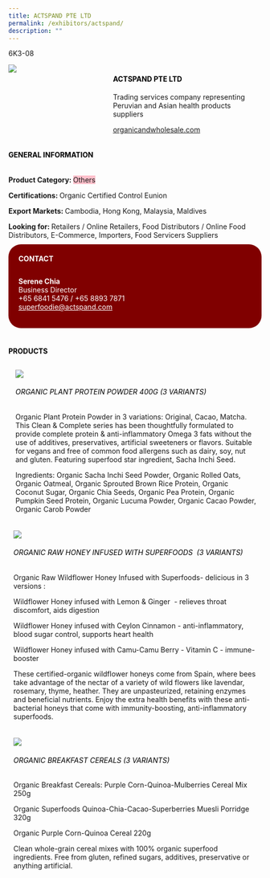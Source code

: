 ```yaml
---
title: ACTSPAND PTE LTD
permalink: /exhibitors/actspand/
description: ""
---
```

<head>
	<div class="flex-paragraph">
		<!--hi there! this is a comment and will provide you with instructional guides-->
		<!--insert booth number here!-->
		<p style="text-transform: uppercase">6k3-08</p></div>
			<div class="flex-container" style="display: flex; flex-wrap: wrap;">
				<!--insert DOWNLOAD link of company logo between the " marks!-->
			<div class="card sgds" style="flex: 1 1 40%; display: block;"><img src="https://drive.google.com/u/0/uc?id=1zhIad7OE2g1QenGAa8bhMxx17y-VCIW0&export=download"></div>
	<div class="card-sgds" style="flex: 1 1 58%; display: block; margin-left: 3px">
		<h4 style="text-transform: uppercase; color: black;"><!--insert the exhibitor's name between the <b> tags here--><b>Actspand pte ltd</b></h4><!--insert the exhibitor's description between the <p> tags here-->
		<p>Trading services company representing Peruvian and Asian health products suppliers</p>
		<!--insert the exhibitor's website link, making sure there is "https:// www." present please. make sure the entire https link goes in between the " marks-->
		<p><a href="https://organicandwholesale.com" target="_blank"><!--insert the www website link here (no need for https)-->organicandwholesale.com</a></p>
	</div>
</div>
</head>

<body>
	<h4 style="text-transform: uppercase; color: black;"><b>General Information</b></h4>
		<div class="flex-container" style="display: flex; flex-wrap: wrap;">
			<div class="card sgds" style="flex: 1 1 65%; display: block; align-self: stretch">
			<div class="flex-paragraph">
			<p><b>Product Category: </b><span style=" background-color: pink; border-radius: 10 px;"><!--insert the exhibitor's pdt cat between the <p> tags here-->Others</span></p> 
				<p><b>Certifications: </b><!--insert all the exhibitor's certifications between the </b> and </p> here-->Organic Certified Control Eunion</p>
			<p><b>Export Markets: </b><!--insert all the exhibitor's export markets between the </b> and </p> here-->Cambodia, Hong Kong, Malaysia, Maldives</p>
			<p style="margin-bottom: 10px;"><b>Looking for: </b><!--insert all the exhibitor's potential business partners between the </b> and </p> here-->Retailers / Online Retailers, Food Distributors / Online Food Distributors, E-Commerce, Importers, Food Servicers Suppliers</p>
			</div>
		</div>
		<div class="card sgds" style="flex: 1 1 35%; padding: 10px; display: block; background-color: maroon; border-radius: 25px; align-self: center;">
		<h4 style="color: white; margin-top: 10px; margin-left: 10px;">CONTACT</h4>
		<div class="flex-paragraph">
			<!--replace with exhibitor's: -->
			<p style="padding: 10px; color: white;"><b><!-- POC name-->Serene Chia</b><br><!-- designation-->Business Director<br><!--contact number-->+65 6841 5476 / +65 8893 7871<br><!-- for linking purposes, insert their email after "mailto:"...--><a href="mailto:superfoodie@actspand.com" style="color: white;"><!--...and also include the display email before </a> here-->superfoodie@actspand.com</a></p>
		</div>
			</div>
		</div>
	<br>
		<h4 style="text-transform: uppercase; color: black;"><b>products</b></h4>
<div style="display: flex; flex-wrap: wrap;">
  <div class="card sgds" style="flex: 1 1 47%; margin: 10px; display: block;"><!--insert the exhibitor's DOWNLOAD image for product between the " marks here-->
	<div class="flex-image" style="display: block;"><img src="https://drive.google.com/uc?id=1CffVTDBFCoLBoUAoyo3pdCKjhw0jyVg3&export=download"></div>
	<div class="flex-paragraph">
		<h6 style="text-transform: uppercase; color: black;"><!--insert product name before </h6> and product description after <p>-->Organic Plant Protein Powder 400g (3 variants)</h6>
		<p>Organic Plant Protein Powder in 3 variations: Original, Cacao, Matcha. This Clean & Complete series has been thoughtfully formulated to provide complete protein & anti-inflammatory Omega 3 fats without the use of additives, preservatives, artificial sweeteners or flavors. Suitable for vegans and free of common food allergens such as dairy, soy, nut and gluten. Featuring superfood star ingredient, Sacha Inchi Seed.

Ingredients: Organic Sacha Inchi Seed Powder, Organic Rolled Oats, Organic Oatmeal, Organic Sprouted Brown Rice Protein, Organic Coconut Sugar, Organic Chia Seeds, Organic Pea Protein, Organic Pumpkin Seed Protein, Organic Lucuma Powder, Organic Cacao Powder, Organic Carob Powder</p></div>
	</div>
		<div class="card sgds" style="flex: 1 1 47%; margin: 10px; display: block;">
		<div class="flex-image" style="display: block;"><img src="https://drive.google.com/uc?id=1RXPkhosdC2M8m9Lr1kmen86ucegMRl3L&export=download"></div>
	<div class="flex-paragraph">
		<h6 style="text-transform: uppercase; color: black;">Organic Raw Honey Infused With Superfoods  (3 variants)</h6>
		<p>Organic Raw Wildflower Honey Infused with Superfoods- delicious in 3 versions :

Wildflower Honey infused with Lemon & Ginger  - relieves throat discomfort, aids digestion

Wildflower Honey infused with Ceylon Cinnamon - anti-inflammatory, blood sugar control, supports heart health

Wildflower Honey infused with Camu-Camu Berry - Vitamin C - immune-booster

These certified-organic wildflower honeys come from Spain, where bees take advantage of the nectar of a variety of wild flowers like lavendar, rosemary, thyme, heather. They are unpasteurized, retaining enzymes and beneficial nutrients. Enjoy the extra health benefits with these anti-bacterial honeys that come with immunity-boosting, anti-inflammatory superfoods.</p></div>
	</div>
		<div class="card sgds" style="flex: 1 1 47%; margin: 10px; display: block;">
		<div class="flex-image" style="display: block;"><img src="https://drive.google.com/uc?id=1Qy7ehMDbBtpBjRFeZzpCsEmdcIiYFF-O&export=download"></div>
	<div class="flex-paragraph">
		<h6 style="text-transform: uppercase; color: black;">Organic Breakfast Cereals (3 variants)</h6>
		<p>Organic Breakfast Cereals: Purple Corn-Quinoa-Mulberries Cereal Mix 250g

Organic Superfoods Quinoa-Chia-Cacao-Superberries Muesli Porridge 320g

Organic Purple Corn-Quinoa Cereal 220g

Clean whole-grain cereal mixes with 100% organic superfood ingredients. Free from gluten, refined sugars, additives, preservative or anything artificial.</p></div>
		</div>
	</div>
</body>